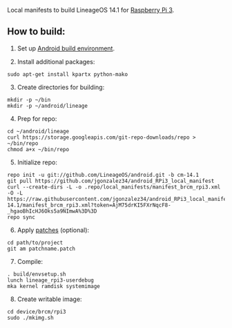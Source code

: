 Local manifests to build LineageOS 14.1 for [Raspberry Pi 3](http://konstakang.com/devices/rpi3/CM14.1).

How to build:
-------------

1. Set up [Android build environment](https://source.android.com/setup/initializing).

2. Install additional packages:

```
sudo apt-get install kpartx python-mako
```
3. Create directories for building:

```
mkdir -p ~/bin
mkdir -p ~/android/lineage
```

4. Prep for repo:

```
cd ~/android/lineage
curl https://storage.googleapis.com/git-repo-downloads/repo > ~/bin/repo
chmod a+x ~/bin/repo
```

5. Initialize repo:

```
repo init -u git://github.com/LineageOS/android.git -b cm-14.1
git pull https://github.com/jgonzalez34/android_RPi3_local_manifest
curl --create-dirs -L -o .repo/local_manifests/manifest_brcm_rpi3.xml -O -L https://raw.githubusercontent.com/jgonzalez34/android_RPi3_local_manifest/cm-14.1/manifest_brcm_rpi3.xml?token=AjM75drKI5FXrNqcF8-_hgaoBhIcHJ6Oks5a9NImwA%3D%3D
repo sync
```

6. Apply [patches](https://github.com/lineage-rpi/android_local_manifest/tree/cm-14.1/patches) (optional):

```
cd path/to/project
git am patchname.patch
```

7. Compile:

```
. build/envsetup.sh
lunch lineage_rpi3-userdebug
mka kernel ramdisk systemimage
```

8. Create writable image:

```
cd device/brcm/rpi3
sudo ./mkimg.sh
```
